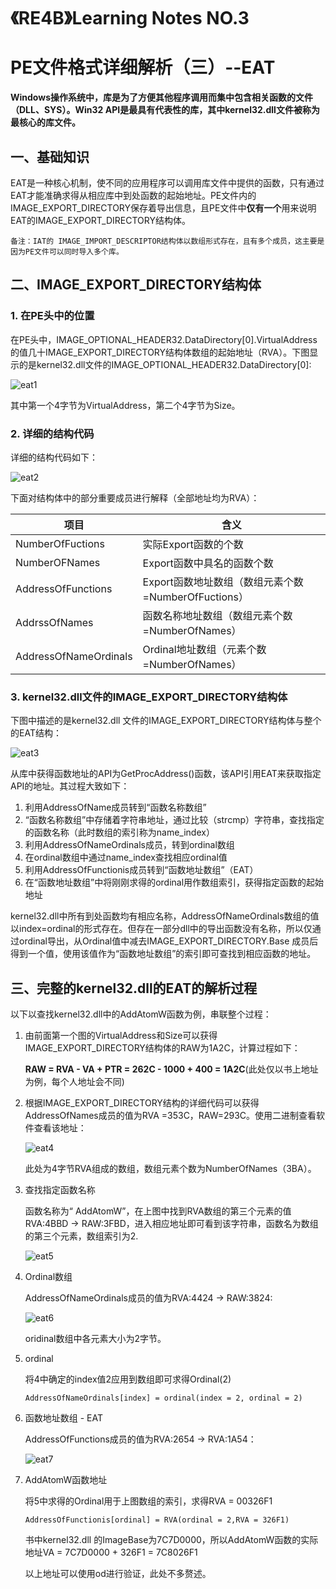 # 《RE4B》Learning Notes NO.3

# PE文件格式详细解析（三）--EAT

​	**Windows操作系统中，库是为了方便其他程序调用而集中包含相关函数的文件（DLL、SYS）。Win32 API是最具有代表性的库，其中kernel32.dll文件被称为最核心的库文件。**

## 一、基础知识

​	EAT是一种核心机制，使不同的应用程序可以调用库文件中提供的函数，只有通过EAT才能准确求得从相应库中到处函数的起始地址。PE文件内的IMAGE_EXPORT_DIRECTORY保存着导出信息，且PE文件中**仅有一个**用来说明EAT的IMAGE_EXPORT_DIRECTORY结构体。

 `备注：IAT的 IMAGE_IMPORT_DESCRIPTOR结构体以数组形式存在，且有多个成员，这主要是因为PE文件可以同时导入多个库。`

## 二、IMAGE_EXPORT_DIRECTORY结构体

### 1. 在PE头中的位置

​	在PE头中，IMAGE_OPTIONAL_HEADER32.DataDirectory[0].VirtualAddress的值几十IMAGE_EXPORT_DIRECTORY结构体数组的起始地址（RVA）。下图显示的是kernel32.dll文件的IMAGE_OPTIONAL_HEADER32.DataDirectory[0]:

![eat1](https://i.imgur.com/99pVCoQ.png)

其中第一个4字节为VirtualAddress，第二个4字节为Size。

### 2. 详细的结构代码

详细的结构代码如下：

![eat2](https://i.imgur.com/8hDcGoF.png)



下面对结构体中的部分重要成员进行解释（全部地址均为RVA）：

| 项目                  | 含义                                                |
| --------------------- | --------------------------------------------------- |
| NumberOfFuctions      | 实际Export函数的个数                                |
| NumberOFNames         | Export函数中具名的函数个数                          |
| AddressOfFunctions    | Export函数地址数组（数组元素个数=NumberOfFuctions） |
| AddrssOfNames         | 函数名称地址数组（数组元素个数=NumberOfNames）      |
| AddressOfNameOrdinals | Ordinal地址数组（元素个数=NumberOfNames）           |

### 3. kernel32.dll文件的IMAGE_EXPORT_DIRECTORY结构体

下图中描述的是kernel32.dll 文件的IMAGE_EXPORT_DIRECTORY结构体与整个的EAT结构：

![eat3](https://i.imgur.com/cwYjKQg.png)

从库中获得函数地址的API为GetProcAddress()函数，该API引用EAT来获取指定API的地址。其过程大致如下：

1. 利用AddressOfName成员转到“函数名称数组”
2. “函数名称数组”中存储着字符串地址，通过比较（strcmp）字符串，查找指定的函数名称（此时数组的索引称为name_index）
3. 利用AddressOfNameOrdinals成员，转到ordinal数组
4. 在ordinal数组中通过name_index查找相应ordinal值
5. 利用AddressOfFunctionis成员转到“函数地址数组”（EAT）
6. 在“函数地址数组”中将刚刚求得的ordinal用作数组索引，获得指定函数的起始地址

kernel32.dll中所有到处函数均有相应名称，AddressOfNameOrdinals数组的值以index=ordinal的形式存在。但存在一部分dll中的导出函数没有名称，所以仅通过ordinal导出，从Ordinal值中减去IMAGE_EXPORT_DIRECTORY.Base 成员后得到一个值，使用该值作为“函数地址数组”的索引即可查找到相应函数的地址。

## 三、完整的kernel32.dll的EAT的解析过程

以下以查找kernel32.dll中的AddAtomW函数为例，串联整个过程：

1. 由前面第一个图的VirtualAddress和Size可以获得IMAGE_EXPORT_DIRECTORY结构体的RAW为1A2C，计算过程如下：

   **RAW = RVA - VA + PTR  = 262C - 1000 + 400 = 1A2C**(此处仅以书上地址为例，每个人地址会不同)

2. 根据IMAGE_EXPORT_DIRECTORY结构的详细代码可以获得AddressOfNames成员的值为RVA =353C，RAW=293C。使用二进制查看软件查看该地址：

   

   ![eat4](https://i.imgur.com/aj6NeY2.png)

   此处为4字节RVA组成的数组，数组元素个数为NumberOfNames（3BA）。

3. 查找指定函数名称

   函数名称为“ AddAtomW”，在上图中找到RVA数组的第三个元素的值RVA:4BBD -> RAW:3FBD，进入相应地址即可看到该字符串，函数名为数组的第三个元素，数组索引为2.

   ![eat5](https://i.imgur.com/cLexE3I.png)

4. Ordinal数组

   AddressOfNameOrdinals成员的值为RVA:4424 -> RAW:3824:

   ![eat6](https://i.imgur.com/AHbKA51.png)

   oridinal数组中各元素大小为2字节。

5. ordinal

   将4中确定的index值2应用到数组即可求得Ordinal(2)

   `AddressOfNameOrdinals[index] = ordinal(index = 2, ordinal = 2)`

6. 函数地址数组 - EAT

   AddressOfFunctions成员的值为RVA:2654 -> RVA:1A54：

   ![eat7](https://i.imgur.com/9qI40MB.png)

7. AddAtomW函数地址

   将5中求得的Ordinal用于上图数组的索引，求得RVA = 00326F1

   `AddressOfFunctionis[ordinal] = RVA(ordinal = 2,RVA = 326F1)`

   书中kernel32.dll 的ImageBase为7C7D0000，所以AddAtomW函数的实际地址VA = 7C7D0000 + 326F1 = 7C8026F1

   以上地址可以使用od进行验证，此处不多赘述。


